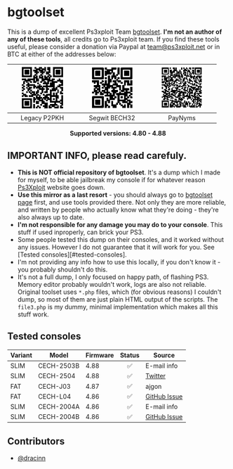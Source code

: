 # bgtoolset

This is a dump of excellent Ps3xploit Team [bgtoolset](https://www.ps3xploit.net/bgtoolset/). **I'm not an author of any of these tools**, all credits go to
Ps3xploit team. If you find these tools useful, please consider a donation via Paypal at team@ps3xploit.net or in BTC at either of the addresses below:

| &nbsp;&nbsp;&nbsp;&nbsp;&nbsp;&nbsp;![Legacy P2PKH](assets/images/qr-legacy-P2PKH.png)&nbsp;&nbsp;&nbsp;&nbsp;&nbsp;&nbsp; | &nbsp;&nbsp;&nbsp;&nbsp;&nbsp;&nbsp;![Segwit BECH32](assets/images/qr-native-segwit-BECH32.png)&nbsp;&nbsp;&nbsp;&nbsp;&nbsp;&nbsp; | &nbsp;&nbsp;&nbsp;&nbsp;&nbsp;&nbsp;![PayNyms](assets/images/qr-PayNyms.png)&nbsp;&nbsp;&nbsp;&nbsp;&nbsp;&nbsp; |
|:---:|:---:|:---:|
| Legacy P2PKH | Segwit BECH32 | PayNyms |

<p align="center">
<b>Supported versions: 4.80 - 4.88</b>
</p>

## IMPORTANT INFO, please read carefuly.

- **This is NOT official repository of bgtoolset**. It's a dump which I made for myself, to be able jailbreak my console if for whatever reason [Ps3Xploit](https://www.ps3xploit.com/)
website goes down.
- **Use this mirror as a last resort** - you should always go to [bgtoolset page](https://www.ps3xploit.me/) first, and use tools provided there.
  Not only they are more reliable, and written by people who actually know what they're doing - they're also always up to date.
- **I'm not responsible for any damage you may do to your console**. This stuff if used inproperly, can brick your PS3.
- Some people tested this dump on their consoles, and it worked without any issues. However I do not guarantee that it will work for you. See [Tested consoles][#tested-consoles].
- I'm not providing any info how to use this locally, if you don't know it - you probably shouldn't do this.
- It's not a full dump, I only focused on happy path, of flashing PS3. Memory editor probably wouldn't work, logs are also not reliable. Original toolset uses `*.php` files,
  which (for obvious reasons) I couldn't dump, so most of them are just plain HTML output of the scripts. The `file3.php` is my dummy, minimal implementation which makes all this stuff work.

## Tested consoles

| Variant | Model      | Firmware | Status | Source                                                              |
|---------|------------|----------|:------:|---------------------------------------------------------------------|
| SLIM    | CECH-2503B | 4.88     | ✅     | E-mail info                                                         |
| SLIM    | CECH-2504  | 4.88     | ✅     | [Twitter](https://twitter.com/leerz25/status/1555749812988809216#m) |
| FAT     | CECH-J03   | 4.87     | ✅     | ajgon                                                               |
| FAT     | CECH-L04   | 4.86     | ✅     | [GitHub Issue](https://github.com/ajgon/bgtoolset/issues/7)         |
| SLIM    | CECH-2004A | 4.86     | ✅     | E-mail info                                                         |
| SLIM    | CECH-2004B | 4.86     | ✅     | [GitHub Issue](https://github.com/ajgon/bgtoolset/issues/7)         |

## Contributors

- [@dracinn](https://github.com/dracinn)
